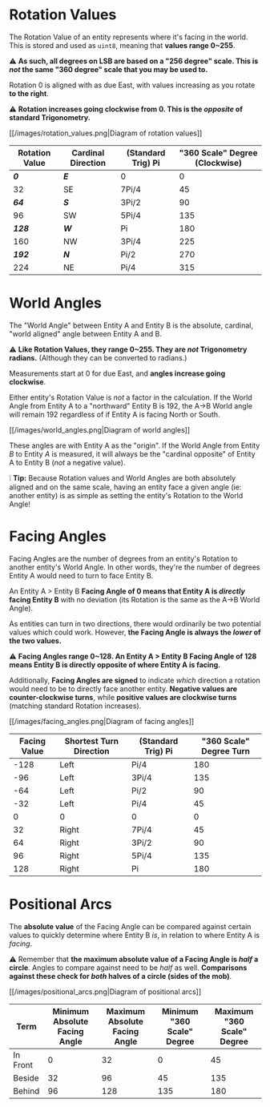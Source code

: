 # Rotation Values
The Rotation Value of an entity represents where it's facing in the world. This is stored and used as `uint8`, meaning that **values range 0~255**.

⚠️ **As such, all degrees on LSB are based on a "256 degree" scale. This is _not_ the same "360 degree" scale that you may be used to.**

Rotation 0 is aligned with as due East, with values increasing as you rotate **to the right**.

⚠️ **Rotation increases going clockwise from 0. This is the _opposite_ of standard Trigonometry.**

[[/images/rotation_values.png|Diagram of rotation values]]

| Rotation Value | Cardinal Direction | (Standard Trig) Pi | "360 Scale" Degree (Clockwise) |
| - | - | - | - |
| **_0_** | **_E_** | 0 | 0 |
| 32 | SE | 7Pi/4 | 45 |
| **_64_** | **_S_** | 3Pi/2 | 90 |
| 96 | SW | 5Pi/4 | 135 |
| **_128_** | **_W_** | Pi | 180 |
| 160 | NW | 3Pi/4 | 225 |
| **_192_** | **_N_** | Pi/2 | 270 |
| 224 | NE | Pi/4 | 315 |

# World Angles
The "World Angle" between Entity A and Entity B is the absolute, cardinal, "world aligned" angle between Entity A and B.

⚠️ **Like Rotation Values, they range 0~255. They are _not_ Trigonometry radians.** (Although they can be converted to radians.)

Measurements start at 0 for due East, and **angles increase going clockwise**.

Either entity's Rotation Value is _not_ a factor in the calculation. If the World Angle from Entity A to a "northward" Entity B is 192, the A->B World angle will remain 192 regardless of if Entity A is facing North or South.

[[/images/world_angles.png|Diagram of world angles]]

These angles are with Entity A as the "origin". If the World Angle from Entity _B_ to Entity _A_ is measured, it will always be the "cardinal opposite" of Entity A to Entity B (_not_ a negative value).

❕ **Tip:** Because Rotation values and World Angles are both absolutely aligned and on the same scale, having an entity face a given angle (ie: another entity) is as simple as setting the entity's Rotation to the World Angle!

# Facing Angles
Facing Angles are the number of degrees from an entity's Rotation to another entity's World Angle. In other words, they're the number of degrees Entity A would need to turn to face Entity B.

An Entity A > Entity B **Facing Angle of 0 means that Entity A is _directly_ facing Entity B** with no deviation (its Rotation is the same as the A->B World Angle).

As entities can turn in two directions, there would ordinarily be two potential values which could work. However, **the Facing Angle is always the _lower_ of the two values.**

⚠️ **Facing Angles range 0~128. An Entity A > Entity B Facing Angle of 128 means Entity B is directly opposite of where Entity A is facing.**

Additionally, **Facing Angles are signed** to indicate _which_ direction a rotation would need to be to directly face another entity. **Negative values are counter-clockwise turns**, while **positive values are clockwise turns** (matching standard Rotation increases).

[[/images/facing_angles.png|Diagram of facing angles]]

| Facing Value | Shortest Turn Direction | (Standard Trig) Pi | "360 Scale" Degree Turn |
| - | - | - | - |
| -128 | Left | Pi/4 | 180 |
| -96 | Left | 3Pi/4 | 135 |
| -64 | Left | Pi/2 | 90 |
| -32 | Left | Pi/4 | 45 |
| 0 | 0 | 0 | 0 |
| 32 | Right | 7Pi/4 | 45 |
| 64 | Right | 3Pi/2 | 90 | 
| 96 | Right | 5Pi/4 | 135 |
| 128 | Right | Pi | 180 |

# Positional Arcs

The **absolute value** of the Facing Angle can be compared against certain values to quickly determine where Entity B _is_, in relation to where Entity A is _facing_.

⚠️ Remember that **the maximum absolute value of a Facing Angle is _half_ a circle**. Angles to compare against need to be _half_ as well. **Comparisons against these check for _both_ halves of a circle (sides of the mob)**.

[[/images/positional_arcs.png|Diagram of positional arcs]]

| Term | Minimum Absolute Facing Angle | Maximum Absolute Facing Angle | Minimum "360 Scale" Degree | Maximum "360 Scale" Degree |
| - | - | - | - | - |
| In Front | 0 | 32 | 0 | 45 |
| Beside | 32 | 96 | 45 | 135 |
| Behind | 96 | 128 | 135 | 180 |
